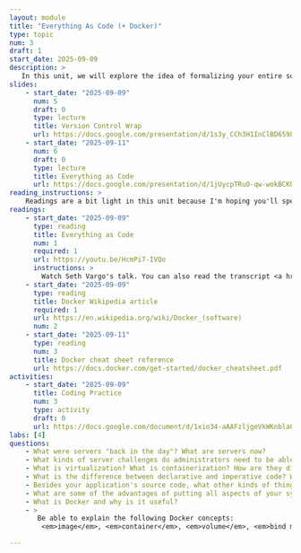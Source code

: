 ```yaml
---
layout: module
title: "Everything As Code (+ Docker)"
type: topic
num: 3
draft: 1
start_date: 2025-09-09
description: >
   In this unit, we will explore the idea of formalizing your entire software stack using code (e.g. operating system configurations, dependencies, documentation, and more). Even if your team is collaborating on the same codebase, if each team member is developing software with a different compiler, interpreter, language version, operating system, etc., you will likely run into conflicts and inconsistencies. Give this, you will learn about why "everything as code" is such an important idea, and some tools and strategies for managing your system stack over time.
slides: 
    - start_date: "2025-09-09"
      num: 5
      draft: 0
      type: lecture
      title: Version Control Wrap
      url: https://docs.google.com/presentation/d/1s3y_CCh3H1InClBD659LOSIY39pFNKX_/edit?usp=sharing&ouid=113376576186080604800&rtpof=true&sd=true
    - start_date: "2025-09-11"
      num: 6
      draft: 0
      type: lecture
      title: Everything as Code
      url: https://docs.google.com/presentation/d/1jUycpTRuO-qw-wokBCKUh3MvJQcEc0uF/edit?usp=sharing&ouid=113376576186080604800&rtpof=true&sd=true
reading_instructions: >
    Readings are a bit light in this unit because I'm hoping you'll spend your outside-of-class time getting oriented with Docker:
readings: 
    - start_date: "2025-09-09"
      type: reading
      title: Everything as Code
      num: 1
      required: 1
      url: https://youtu.be/HcmPi7-IVQo
      instructions: > 
        Watch Seth Vargo's talk. You can also read the transcript <a href="https://www.hashicorp.com/resources/everything-as-code-the-future-of-ops-tools" target="_blank">here</a>
    - start_date: "2025-09-09"
      type: reading
      title: Docker Wikipedia article
      required: 1
      url: https://en.wikipedia.org/wiki/Docker_(software)
      num: 2
    - start_date: "2025-09-11"
      type: reading
      num: 3
      title: Docker cheat sheet reference
      url: https://docs.docker.com/get-started/docker_cheatsheet.pdf
activities:
    - start_date: "2025-09-09"
      title: Coding Practice
      num: 3
      type: activity
      draft: 0
      url: https://docs.google.com/document/d/1xio34-aAAFzljgeVkWKnbla0nyEzTXIh/edit?usp=sharing&ouid=113376576186080604800&rtpof=true&sd=true
labs: [4]
questions:
    - What were servers "back in the day"? What are servers now?
    - What kinds of server challenges do administrators need to be able to handle?
    - What is virtualization? What is containerization? How are they different?
    - What is the difference between declarative and imperative code? What are some examples of each?
    - Besides your application's source code, what other kinds of things should you also represent as code?
    - What are some of the advantages of putting all aspects of your system in terms of code?
    - What is Docker and why is it useful?
    - > 
       Be able to explain the following Docker concepts:
        <em>image</em>, <em>container</em>, <em>volume</em>, <em>bind mount</em>

---
```


